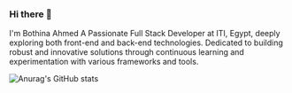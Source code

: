 ### Hi there 👋

I'm Bothina Ahmed
A Passionate Full Stack Developer at ITI, Egypt, deeply exploring both front-end and back-end technologies. Dedicated to building robust and innovative solutions through continuous learning and experimentation with various frameworks and tools.

![Anurag's GitHub stats](https://github-readme-stats.vercel.app/api?usernameBothinaAhmed&theme=dark&show_icons=true)
